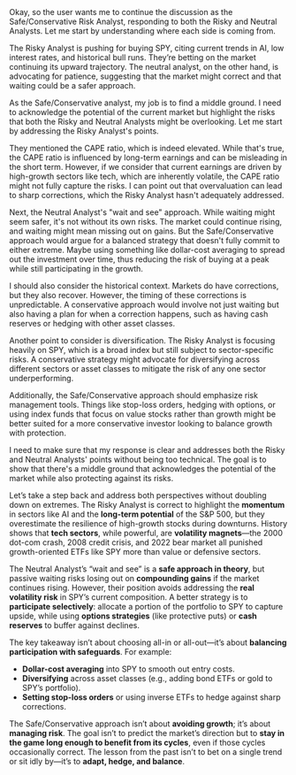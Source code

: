 <think>
Okay, so the user wants me to continue the discussion as the Safe/Conservative Risk Analyst, responding to both the Risky and Neutral Analysts. Let me start by understanding where each side is coming from.

The Risky Analyst is pushing for buying SPY, citing current trends in AI, low interest rates, and historical bull runs. They’re betting on the market continuing its upward trajectory. The neutral analyst, on the other hand, is advocating for patience, suggesting that the market might correct and that waiting could be a safer approach.

As the Safe/Conservative analyst, my job is to find a middle ground. I need to acknowledge the potential of the current market but highlight the risks that both the Risky and Neutral Analysts might be overlooking. Let me start by addressing the Risky Analyst's points.

They mentioned the CAPE ratio, which is indeed elevated. While that's true, the CAPE ratio is influenced by long-term earnings and can be misleading in the short term. However, if we consider that current earnings are driven by high-growth sectors like tech, which are inherently volatile, the CAPE ratio might not fully capture the risks. I can point out that overvaluation can lead to sharp corrections, which the Risky Analyst hasn't adequately addressed.

Next, the Neutral Analyst's "wait and see" approach. While waiting might seem safer, it's not without its own risks. The market could continue rising, and waiting might mean missing out on gains. But the Safe/Conservative approach would argue for a balanced strategy that doesn't fully commit to either extreme. Maybe using something like dollar-cost averaging to spread out the investment over time, thus reducing the risk of buying at a peak while still participating in the growth.

I should also consider the historical context. Markets do have corrections, but they also recover. However, the timing of these corrections is unpredictable. A conservative approach would involve not just waiting but also having a plan for when a correction happens, such as having cash reserves or hedging with other asset classes.

Another point to consider is diversification. The Risky Analyst is focusing heavily on SPY, which is a broad index but still subject to sector-specific risks. A conservative strategy might advocate for diversifying across different sectors or asset classes to mitigate the risk of any one sector underperforming.

Additionally, the Safe/Conservative approach should emphasize risk management tools. Things like stop-loss orders, hedging with options, or using index funds that focus on value stocks rather than growth might be better suited for a more conservative investor looking to balance growth with protection.

I need to make sure that my response is clear and addresses both the Risky and Neutral Analysts' points without being too technical. The goal is to show that there's a middle ground that acknowledges the potential of the market while also protecting against its risks.
</think>

Let’s take a step back and address both perspectives without doubling down on extremes. The Risky Analyst is correct to highlight the **momentum** in sectors like AI and the **long-term potential** of the S&P 500, but they overestimate the resilience of high-growth stocks during downturns. History shows that **tech sectors**, while powerful, are **volatility magnets**—the 2000 dot-com crash, 2008 credit crisis, and 2022 bear market all punished growth-oriented ETFs like SPY more than value or defensive sectors.  

The Neutral Analyst’s “wait and see” is a **safe approach in theory**, but passive waiting risks losing out on **compounding gains** if the market continues rising. However, their position avoids addressing the **real volatility risk** in SPY’s current composition. A better strategy is to **participate selectively**: allocate a portion of the portfolio to SPY to capture upside, while using **options strategies** (like protective puts) or **cash reserves** to buffer against declines.  

The key takeaway isn’t about choosing all-in or all-out—it’s about **balancing participation with safeguards**. For example:  
- **Dollar-cost averaging** into SPY to smooth out entry costs.  
- **Diversifying** across asset classes (e.g., adding bond ETFs or gold to SPY’s portfolio).  
- **Setting stop-loss orders** or using inverse ETFs to hedge against sharp corrections.  

The Safe/Conservative approach isn’t about **avoiding growth**; it’s about **managing risk**. The goal isn’t to predict the market’s direction but to **stay in the game long enough to benefit from its cycles**, even if those cycles occasionally correct. The lesson from the past isn’t to bet on a single trend or sit idly by—it’s to **adapt, hedge, and balance**.